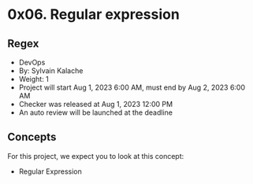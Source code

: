 # 0x06. Regular expression

## Regex
- DevOps
- By: Sylvain Kalache
- Weight: 1
- Project will start Aug 1, 2023 6:00 AM, must end by Aug 2, 2023 6:00 AM
- Checker was released at Aug 1, 2023 12:00 PM
- An auto review will be launched at the deadline

## Concepts
For this project, we expect you to look at this concept:
- Regular Expression
